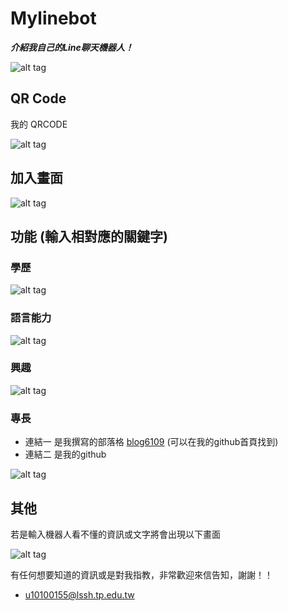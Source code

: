 # Mylinebot
***介紹我自己的Line聊天機器人！***

![alt tag](https://i.imgur.com/1LjeCOTl.jpg)

## QR Code
我的 QRCODE

![alt tag](https://imgur.com/6kA82Io.jpg)

## 加入畫面
![alt tag](https://i.imgur.com/nAnfEnjl.jpg)

## 功能 (輸入相對應的關鍵字)
### 學歷

![alt tag](https://i.imgur.com/RjdYyxdl.jpg)

### 語言能力

![alt tag](https://i.imgur.com/UOENusHl.jpg)

### 興趣

![alt tag](https://i.imgur.com/0gFsVpsl.jpg)

### 專長

* 連結一 是我撰寫的部落格 [blog6109](https://blog6109.herokuapp.com/) (可以在我的github首頁找到)
* 連結二 是我的github

![alt tag](https://i.imgur.com/SjsyXzUl.jpg)

## 其他

若是輸入機器人看不懂的資訊或文字將會出現以下畫面

![alt tag](https://i.imgur.com/wFvcdICl.jpg)

有任何想要知道的資訊或是對我指教，非常歡迎來信告知，謝謝！！
* u10100155@lssh.tp.edu.tw

